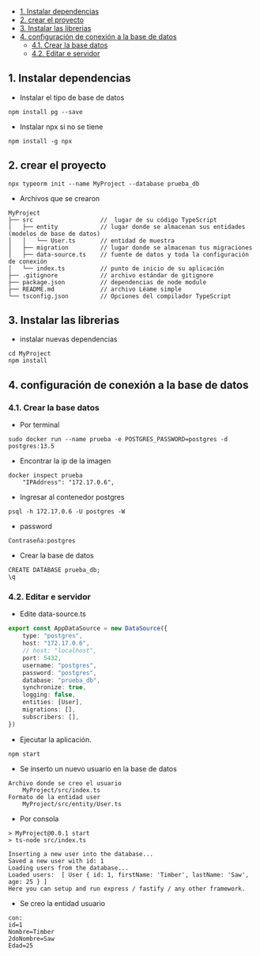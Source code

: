 - [1. Instalar dependencias](#1-instalar-dependencias)
- [2. crear el proyecto](#2-crear-el-proyecto)
- [3. Instalar las librerias](#3-instalar-las-librerias)
- [4. configuración de conexión a la base de datos](#4-configuración-de-conexión-a-la-base-de-datos)
  - [4.1. Crear la base datos](#41-crear-la-base-datos)
  - [4.2. Editar e servidor](#42-editar-e-servidor)

## 1. Instalar dependencias
- Instalar el tipo de base de datos
```console
npm install pg --save
```
- Instalar npx si no se tiene
```console
npm install -g npx
```
## 2. crear el proyecto
```console
npx typeorm init --name MyProject --database prueba_db
```
- Archivos que se crearon
```text
MyProject
├── src                   //  lugar de su código TypeScript
│   ├── entity            // lugar donde se almacenan sus entidades (modelos de base de datos)
│   │   └── User.ts       // entidad de muestra
│   ├── migration         // lugar donde se almacenan tus migraciones
│   ├── data-source.ts    // fuente de datos y toda la configuración de conexión
│   └── index.ts          // punto de inicio de su aplicación
├── .gitignore            // archivo estándar de gitignore
├── package.json          // dependencias de node module
├── README.md             // archivo Léame simple
└── tsconfig.json         // Opciones del compilador TypeScript
```
## 3. Instalar las librerias
- instalar nuevas dependencias
```console
cd MyProject
npm install
```
## 4. configuración de conexión a la base de datos
### 4.1. Crear la base datos
- Por terminal
```console
sudo docker run --name prueba -e POSTGRES_PASSWORD=postgres -d postgres:13.5
```
- Encontrar la ip de la imagen
```console
docker inspect prueba
    "IPAddress": "172.17.0.6",
```
- Ingresar al contenedor postgres
```console
psql -h 172.17.0.6 -U postgres -W
```
- password
```console
Contraseña:postgres
```
- Crear la base de datos
```console
CREATE DATABASE prueba_db;
\q
```
### 4.2. Editar e servidor
- Edite data-source.ts
```ts
export const AppDataSource = new DataSource({
    type: "postgres",
    host: "172.17.0.6",
    // host: "localhost",
    port: 5432,
    username: "postgres",
    password: "postgres",
    database: "prueba_db",
    synchronize: true,
    logging: false,
    entities: [User],
    migrations: [],
    subscribers: [],
})
```
- Ejecutar la aplicación.
```console
npm start
```
-  Se inserto un nuevo usuario en la base de datos
```text
Archivo donde se creo el usuario
    MyProject/src/index.ts
Formato de la entidad user
    MyProject/src/entity/User.ts
```
- Por consola
```console
> MyProject@0.0.1 start
> ts-node src/index.ts

Inserting a new user into the database...
Saved a new user with id: 1
Loading users from the database...
Loaded users:  [ User { id: 1, firstName: 'Timber', lastName: 'Saw', age: 25 } ]
Here you can setup and run express / fastify / any other framework.
```
- Se creo la entidad usuario
```text
con:
id=1
Nombre=Timber
2doNombre=Saw
Edad=25

```